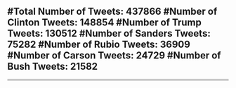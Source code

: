 #Total Number of Tweets: 437866 
#Number of Clinton Tweets: 148854
#Number of Trump Tweets: 130512
#Number of Sanders Tweets: 75282
#Number of Rubio Tweets: 36909
#Number of Carson Tweets: 24729
#Number of Bush Tweets: 21582
---
---
